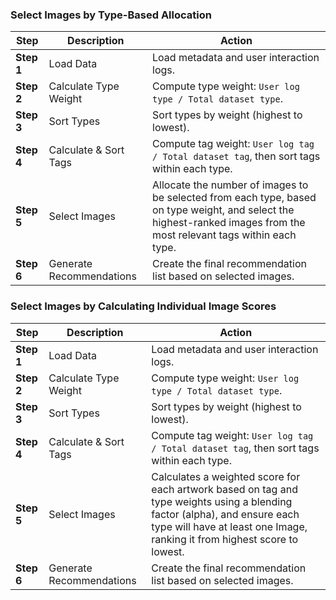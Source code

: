 ### Select Images by Type-Based Allocation


| Step | Description | Action |
|------|-------------|--------|
| **Step 1** | Load Data | Load metadata and user interaction logs. |
| **Step 2** | Calculate Type Weight | Compute type weight: `User log type / Total dataset type`. |
| **Step 3** | Sort Types | Sort types by weight (highest to lowest). |
| **Step 4** | Calculate & Sort Tags | Compute tag weight: `User log tag / Total dataset tag`, then sort tags within each type. |
| **Step 5** | Select Images | Allocate the number of images to be selected from each type, based on type weight, and select the highest-ranked images from the most relevant tags within each type. |
| **Step 6** | Generate Recommendations | Create the final recommendation list based on selected images. |


### Select Images by Calculating Individual Image Scores

| Step | Description | Action |
|------|-------------|--------|
| **Step 1** | Load Data | Load metadata and user interaction logs. |
| **Step 2** | Calculate Type Weight | Compute type weight: `User log type / Total dataset type`. |
| **Step 3** | Sort Types | Sort types by weight (highest to lowest). |
| **Step 4** | Calculate & Sort Tags | Compute tag weight: `User log tag / Total dataset tag`, then sort tags within each type. |
| **Step 5** | Select Images | Calculates a weighted score for each artwork based on tag and type weights using a blending factor (alpha), and ensure each type will have at least one Image, ranking it from highest score to lowest. |
| **Step 6** | Generate Recommendations | Create the final recommendation list based on selected images. |

